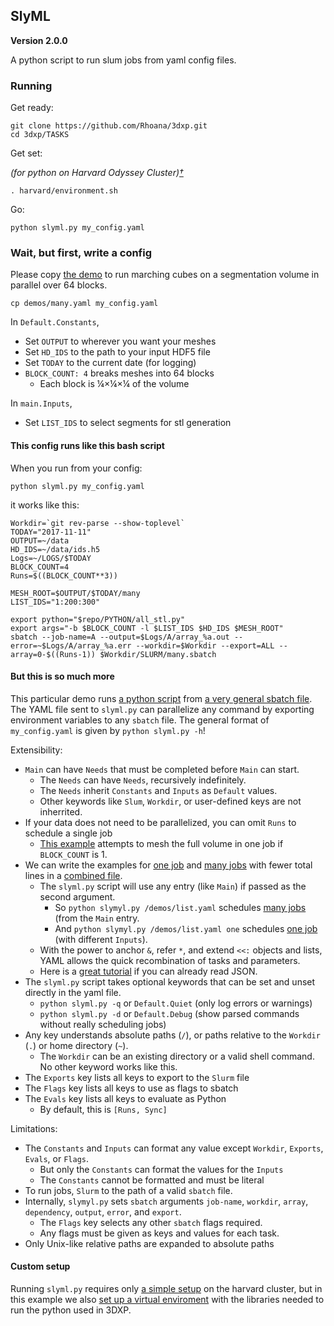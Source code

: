 ## SlyML
__Version 2.0.0__

A python script to run slum jobs from yaml config files.

### Running

Get ready:

```
git clone https://github.com/Rhoana/3dxp.git
cd 3dxp/TASKS
```

Get set:

_(for python on Harvard Odyssey Cluster)[†](#custom-setup)_

```
. harvard/environment.sh
```

Go:

```
python slyml.py my_config.yaml
```

### Wait, but first, write a config

Please copy [the demo](TASKS/demos/many.yaml) to run marching cubes on a segmentation volume in parallel over 64 blocks.
```
cp demos/many.yaml my_config.yaml
```

In `Default.Constants`,

- Set `OUTPUT` to wherever you want your meshes
- Set `HD_IDS` to the path to your input HDF5 file
- Set `TODAY` to the current date (for logging)
- `BLOCK_COUNT: 4` breaks meshes into 64 blocks
	- Each block is ¼×¼×¼ of the volume

In `main.Inputs`,

- Set `LIST_IDS` to select segments for stl generation

#### This config runs like this bash script

When you run from your config:

```
python slyml.py my_config.yaml
```

it works like this:

```
Workdir=`git rev-parse --show-toplevel`
TODAY="2017-11-11"
OUTPUT=~/data
HD_IDS=~/data/ids.h5
Logs=~/LOGS/$TODAY
BLOCK_COUNT=4
Runs=$((BLOCK_COUNT**3))

MESH_ROOT=$OUTPUT/$TODAY/many
LIST_IDS="1:200:300"

export python="$repo/PYTHON/all_stl.py"
export args="-b $BLOCK_COUNT -l $LIST_IDS $HD_IDS $MESH_ROOT"
sbatch --job-name=A --output=$Logs/A/array_%a.out --error=~$Logs/A/array_%a.err --workdir=$Workdir --export=ALL --array=0-$((Runs-1)) $Workdir/SLURM/many.sbatch
```

#### But this is so much more

This particular demo runs [a python script](PYTHON/all_stl.py) from [a very general sbatch file](SLURM/many.sbatch). The YAML file sent to `slyml.py` can parallelize any command by exporting environment variables to any `sbatch` file. The general format of `my_config.yaml` is given by `python slyml.py -h`!

Extensibility: 

- `Main` can have `Needs` that must be completed before `Main` can start.
	- The `Needs` can have `Needs`, recursively indefinitely.
	- The `Needs` inherit `Constants` and `Inputs` as `Default` values.
	- Other keywords like `Slum`, `Workdir`, or user-defined keys are not inherrited.
- If your data does not need to be parallelized, you can omit `Runs` to schedule a single job
	- [This example](TASKS/demos/one.yaml) attempts to mesh the full volume in one job if `BLOCK_COUNT` is 1.
- We can write the examples for [one job](TASKS/demos/one.yaml) and [many jobs](TASKS/demos/many.yaml) with fewer total lines in a [combined file](TASKS/demos/list.yaml).
	- The `slyml.py` script will use any entry (like `Main`) if passed as the second argument.
 		- So `python slymyl.py /demos/list.yaml` schedules [many jobs](TASKS/demos/list.yaml#L8) (from the `Main` entry.
 		- And `python slymyl.py /demos/list.yaml one` schedules [one job](TASKS/demos/list.yaml) (with different `Inputs`).
	- With the power to anchor `&`, refer `*`, and extend `<<:` objects and lists, YAML allows the quick recombination of tasks and parameters.
	- Here is a [great tutorial](http://blog.daemonl.com/2016/02/yaml.html) if you can already read JSON.
- The `slyml.py` script takes optional keywords that can be set and unset directly in the yaml file.
	- `python slyml.py -q` or `Default.Quiet` (only log errors or warnings)
	- `python slyml.py -d` or `Default.Debug` (show parsed commands without really scheduling jobs)
- Any key understands absolute paths (`/`), or paths relative to the `Workdir` (`.`) or home directory (`~`).
	- The `Workdir` can be an existing directory or a valid shell command. No other keyword works like this.
- The `Exports` key lists all keys to export to the `Slurm` file
- The `Flags` key lists all keys to use as flags to sbatch
- The `Evals` key lists all keys to evaluate as Python
	- By default, this is `[Runs, Sync]`

Limitations:

- The `Constants` and `Inputs` can format any value except `Workdir`, `Exports`, `Evals`, or `Flags`.
	- But only the `Constants` can format the values for the `Inputs`
	- The `Constants` cannot be formatted and must be literal
- To run jobs, `Slurm` to the path of a valid `sbatch` file.
- Internally, `slymyl.py` sets `sbatch` arguments `job-name`, `workdir`, `array`, `dependency`, `output`, `error`, and `export`.
	- The `Flags` key selects any other `sbatch` flags required.
	- Any flags must be given as keys and values for each task.
- Only Unix-like relative paths are expanded to absolute paths


#### Custom setup
Running `slyml.py` requires only [a simple setup](TASKS/harvard/minimal.sh) on the harvard cluster, but in this example we also [set up a virtual enviroment](TASKS/harvard/environment.sh) with the libraries needed to run the python used in 3DXP.
